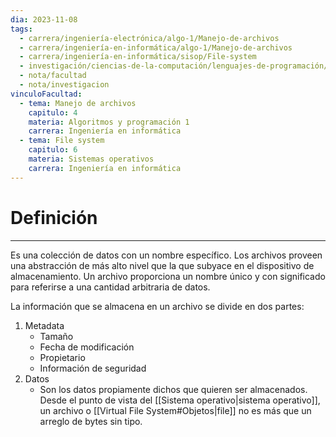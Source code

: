 ```yaml
---
dia: 2023-11-08
tags:
  - carrera/ingeniería-electrónica/algo-1/Manejo-de-archivos
  - carrera/ingeniería-en-informática/algo-1/Manejo-de-archivos
  - carrera/ingeniería-en-informática/sisop/File-system
  - investigación/ciencias-de-la-computación/lenguajes-de-programación/lenguaje-c
  - nota/facultad
  - nota/investigacion
vinculoFacultad:
  - tema: Manejo de archivos
    capitulo: 4
    materia: Algoritmos y programación 1
    carrera: Ingeniería en informática
  - tema: File system
    capitulo: 6
    materia: Sistemas operativos
    carrera: Ingeniería en informática
---
```

# Definición
---
Es una colección de datos con un nombre específico. Los archivos proveen una abstracción de más alto nivel que la que subyace en el dispositivo de almacenamiento. Un archivo proporciona un nombre único y con significado para referirse a una cantidad arbitraria de datos.

La información que se almacena en un archivo se divide en dos partes:
1. Metadata
	* Tamaño
	* Fecha de modificación
	* Propietario
	* Información de seguridad
2. Datos
	* Son los datos propiamente dichos que quieren ser almacenados. Desde el punto de vista del [[Sistema operativo|sistema operativo]], un archivo o [[Virtual File System#Objetos|file]] no es más que un arreglo de bytes sin tipo.


